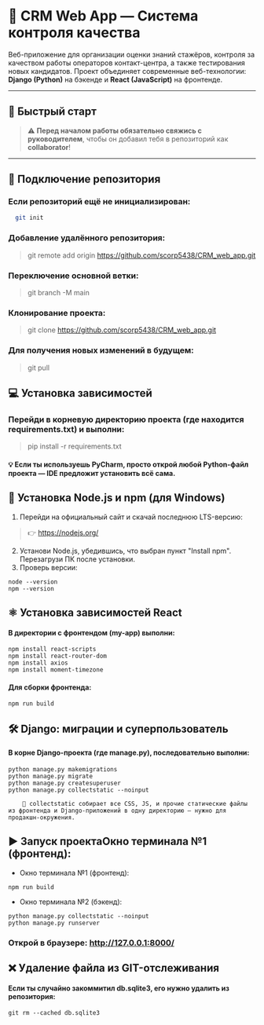 # 🧠 CRM Web App — Система контроля качества

Веб-приложение для организации оценки знаний стажёров, контроля за качеством работы операторов контакт-центра, а также тестирования новых кандидатов. Проект объединяет современные веб-технологии: **Django (Python)** на бэкенде и **React (JavaScript)** на фронтенде.

---

## 🚀 Быстрый старт

> ⚠️ **Перед началом работы обязательно свяжись с руководителем**, чтобы он добавил тебя в репозиторий как **collaborator**!

---

## 📂 Подключение репозитория

### Если репозиторий ещё не инициализирован:
```bash 
  git init
```
### Добавление удалённого репозитория:

> git remote add origin https://github.com/scorp5438/CRM_web_app.git

### Переключение основной ветки:

> git branch -M main

### Клонирование проекта:
> git clone https://github.com/scorp5438/CRM_web_app.git

### Для получения новых изменений в будущем:
> git pull
## 💻 Установка зависимостей
### Перейди в корневую директорию проекта (где находится requirements.txt) и выполни:
> pip install -r requirements.txt
#### 💡 Если ты используешь PyCharm, просто открой любой Python-файл проекта — IDE предложит установить всё сама.
## 🧩 Установка Node.js и npm (для Windows)
1. Перейди на официальный сайт и скачай последнюю LTS-версию:
>👉 https://nodejs.org/
2. Установи Node.js, убедившись, что выбран пункт "Install npm".
   Перезагрузи ПК после установки.
3. Проверь версии:
````
node --version
npm --version
````
## ⚛️ Установка зависимостей React
#### В директории с фронтендом (my-app) выполни:
````
npm install react-scripts
npm install react-router-dom
npm install axios
npm install moment-timezone
````
#### Для сборки фронтенда:
````
npm run build
````
## 🛠️ Django: миграции и суперпользователь
#### В корне Django-проекта (где manage.py), последовательно выполни:
````
python manage.py makemigrations
python manage.py migrate
python manage.py createsuperuser
python manage.py collectstatic --noinput
````
        🧼 collectstatic собирает все CSS, JS, и прочие статические файлы из фронтенда и Django-приложений в одну директорию — нужно для продакшн-окружения.
## ▶️ Запуск проектаОкно терминала №1 (фронтенд):
* Окно терминала №1 (фронтенд):
````
npm run build
````
* Окно терминала №2 (бэкенд):
````
python manage.py collectstatic --noinput
python manage.py runserver
````
### Открой в браузере: http://127.0.0.1:8000/

## ❌ Удаление файла из GIT-отслеживания
#### Если ты случайно закоммитил db.sqlite3, его нужно удалить из репозитория:
````
git rm --cached db.sqlite3
````

